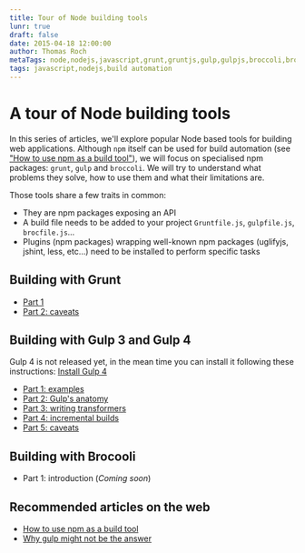 ```yaml
---
title: Tour of Node building tools
lunr: true
draft: false
date: 2015-04-18 12:00:00
author: Thomas Roch
metaTags: node,nodejs,javascript,grunt,gruntjs,gulp,gulpjs,broccoli,broccolijs,build automation,build tool,task runner
tags: javascript,nodejs,build automation
---
```


# A tour of Node building tools

In this series of articles, we'll explore popular Node based tools for building web applications.
Although `npm` itself can be used for build automation (see ["How to use npm as a build tool"](http://blog.keithcirkel.co.uk/how-to-use-npm-as-a-build-tool/)),
we will focus on specialised npm packages: `grunt`, `gulp` and `broccoli`. We will try to understand what problems they solve, how to use them
and what their limitations are.

Those tools share a few traits in common:
- They are npm packages exposing an API
- A build file needs to be added to your project `Gruntfile.js`, `gulpfile.js`, `brocfile.js`...
- Plugins (npm packages) wrapping well-known npm packages (uglifyjs, jshint, less, etc...) need to be installed to perform specific tasks


## Building with Grunt

- [Part 1](/posts/2015/04/18/building-with-grunt-part-1/)
- [Part 2: caveats](posts/2015/04/22/building-with-grunt-part-2-caveats/)


## Building with Gulp 3 and Gulp 4

Gulp 4 is not released yet, in the mean time you can install it following these instructions: [Install Gulp 4](/posts/2015/05/01/how-to-install-gulp-4/)

- [Part 1: examples](/posts/2015/04/23/building-with-gulp-3-and-4-part-1-examples/)
- [Part 2: Gulp's anatomy](/posts/2015/04/23/building-with-gulp-3-and-4-part-2-gulp-anatomy/)
- [Part 3: writing transformers](/posts/2015/04/28/building-with-gulp-3-and-4-part-3-writing-transformers/)
- [Part 4: incremental builds](/posts/2015/05/01/building-with-gulp-4-part-4-incremental-builds/)
- [Part 5: caveats](/posts/2015/05/05/building-with-gulp-part-5-caveats/)


## Building with Brocooli

- Part 1: introduction (_Coming soon_)


## Recommended articles on the web

- [How to use npm as a build tool](http://blog.keithcirkel.co.uk/how-to-use-npm-as-a-build-tool/)
- [Why gulp might not be the answer](http://scm.io/blog/hack/2014/07/why-gulp-might-not-be-the-answer/)
